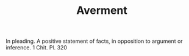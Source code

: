 ---
title: Averment
letter: A
permalink: "/definitions/averment.html"
body: In pleading. A positive statement of facts, in opposition to argument or inference.
  1 Chit. Pl. 320
published_at: '2018-07-07'
layout: post
---